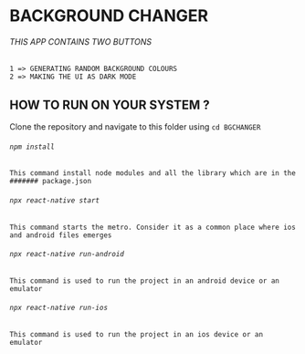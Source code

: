 # BACKGROUND CHANGER

###### THIS APP CONTAINS TWO BUTTONS 

	1 => GENERATING RANDOM BACKGROUND COLOURS
	2 => MAKING THE UI AS DARK MODE

## HOW TO RUN ON YOUR SYSTEM ?

Clone the repository and
navigate to this folder using ``cd BGCHANGER``

###### ``npm install``
	
	This command install node modules and all the library which are in the ####### package.json 
	
	
###### ``npx react-native start``

	This command starts the metro. Consider it as a common place where ios and android files emerges
	
	
###### ``npx react-native run-android``

	This command is used to run the project in an android device or an emulator
	

###### ``npx react-native run-ios``

	This command is used to run the project in an ios device or an emulator
	
	
	

